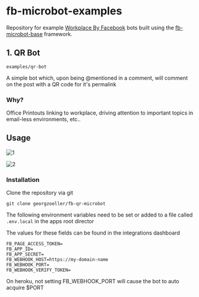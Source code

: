 # fb-microbot-examples

Repository for example [Workplace By Facebook](https://work.fb.com) bots built using the [fb-microbot-base](https://github.com/georgzoeller/fb-microbot-base) framework.


## 1. QR Bot

```
examples/qr-bot
```

A simple bot which, upon being @mentioned in a comment, will comment on the post with a QR code for it's permalink

### Why?

Office Printouts linking to workplace, driving attention to important topics in email-less environments, etc..


## Usage 


![1](https://raw.githubusercontent.com/georgzoeller/fb-microbot-examples/master/docs/img/qr_bot_1.png)

![2](https://raw.githubusercontent.com/georgzoeller/fb-microbot-examples/master/docs/img/qr_bot_2.png)


### Installation

Clone the repository via git

```
git clone georgzoeller/fb-qr-microbot
```

The following environment variables need to be set or added to a file called ```.env.local``` in the apps root director

The values for these fields can be found in the integrations dashboard

```
FB_PAGE_ACCESS_TOKEN=
FB_APP_ID=
FB_APP_SECRET=
FB_WEBHOOK_HOST=https://my-domain-name
FB_WEBHOOK_PORT= 
FB_WEBHOOK_VERIFY_TOKEN=
```

On heroku, not setting FB_WEBHOOK_PORT will cause the bot to auto acquire $PORT



